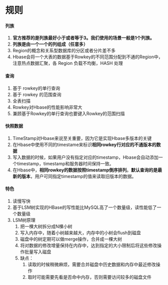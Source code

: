 # 规则



#### 列族

1. **官方推荐的是列族最好小于或者等于3。我们使用的场景一般是1个列族。**
2. **列族是由一个一个的列组成（任意多）**
3. Region的概念和关系型数据库的分区或者分片差不多
4. Hbase会将一个大表的数据基于Rowkey的不同范围分配到不通的Region中，注意热点数据汇聚，各 Region 负载不均衡，HASH 处理



#### 查询

1. 基于 rowkey的单行查询
2. 基于 rowkey 的范围查询
3. 全表扫描
4. Rowkey对Hbase的性能影响非常大
5. 兼顾基于Rowkey的单行查询也要键入Rowkey的范围扫描



#### 快照数据

1. TimeStamp对Hbase来说至关重要，因为它是实现Hbase多版本的关键
2. 在Hbase中使用不同的timestame来标识**相同rowkey行对应的不通版本的数据**
3. 写入数据的时候，如果用户没有指定对应的timestamp，Hbase会自动添加一个timestamp，timestamp和服务器时间保持一致。
4. 在Hbase中，**相同rowkey的数据按照timestamp倒序排列**。**默认查询的是最新的版本**，用户可同指定timestamp的值来读取旧版本的数据。



#### 特色

1. 读慢写快
2. 基于LSM树实现的HBase的写性能比MySQL高了一个数量级，读性能低了一个数量级
3. LSM树原理
   1. 把一棵大树拆分成N棵小树
   2. 写入内存中，随着小树越来越大，内存中的小树会flush到磁盘
   3. 磁盘中的树定期可以做merge操作，合并成一棵大树
   4. 将对数据的修改增量保持在内存中，达到指定的大小限制后将这些修改操作批量写入磁盘
   5. 缺点：
      1. 读取的时候稍微麻烦，需要合并磁盘中历史数据和内存中最近修改操作
      2. 取时可能需要先看是否命中内存，否则需要访问较多的磁盘文件

